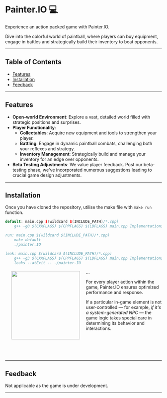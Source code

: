 # Painter.IO 💻

Experience an action packed game with Painter.IO. 

Dive into the colorful world of paintball, where players can buy equipment, engage in battles and strategically build their inventory to beat opponents.

---

## Table of Contents
- [Features](#features)
- [Installation](#installation)
- [Feedback](#feedback)

---

## Features

- **Open-world Environment**: Explore a vast, detailed world filled with strategic positions and surprises.
- **Player Functionality**:
  - **Collectables**: Acquire new equipment and tools to strengthen your player.
  - **Battling**: Engage in dynamic paintball combats, challenging both your reflexes and strategy.
  - **Inventory Management**: Strategically build and manage your inventory for an edge over opponents.
- **Beta Testing Adjustments**: We value player feedback. Post our beta-testing phase, we've incorporated numerous suggestions leading to crucial game design adjustments.

---

## Installation 

Once you have cloned the repository, utilise the make file with `make run` function. 

```cpp
default: main.cpp $(wildcard $(INCLUDE_PATH)/*.cpp)
	g++ -g0 $(CXXFLAGS) $(CPPFLAGS) $(LDFLAGS) main.cpp Implementations/HardBot.cpp Implementations/BotBehaviour.cpp Implementations/Ammo.cpp Implementations/Bullet.cpp Implementations/Collectable.cpp Implementations/Common.cpp Implementations/EasyBot.cpp Implementations/Game.cpp Implementations/Gun.cpp Implementations/Health.cpp Implementations/Object.cpp Implementations/Person.cpp Implementations/Player.cpp Implementations/tileFeature.cpp Implementations/Welcome.cpp Implementations/tileMap.cpp -o painter.IO

run: main.cpp $(wildcard $(INCLUDE_PATH)/*.cpp)
	make default
	./painter.IO

leak: main.cpp $(wildcard $(INCLUDE_PATH)/*.cpp)
	g++ -g3 $(CXXFLAGS) $(CPPFLAGS) $(LDFLAGS) main.cpp Implementations/HardBot.cpp Implementations/BotBehaviour.cpp Implementations/Ammo.cpp Implementations/Bullet.cpp Implementations/Collectable.cpp Implementations/Common.cpp Implementations/EasyBot.cpp Implementations/Game.cpp Implementations/Gun.cpp Implementations/Health.cpp Implementations/Object.cpp Implementations/Person.cpp Implementations/Player.cpp Implementations/tileFeature.cpp Implementations/tileMap.cpp -o painter.IO
	leaks --atExit -- ./painter.IO
```

...
<img src="https://github.com/vas-byte/Painter.IO/blob/49c5247586205f34c05b9201d8b917b0742f50e8/Assets/transparent.png" align="left" height="220px" hspace="20px" vspace="5px">

For every player action within the game, Painter.IO ensures optimized performance and response. 

If a particular in-game element is not user-controlled — for example, _if it's a system-generated NPC_ — the game logic takes special care in determining its behavior and interactions.


<div style="clear: both;"></div>


<br><br>

---


## Feedback
Not applicable as the game is under development.

---

